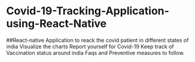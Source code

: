 # Covid-19-Tracking-Application-using-React-Native
##React-native Application to reack the covid patient in different states of india
Visualize the charts 
Report yourself for Covid-19
Keep track of Vaccination status around india
Faqs and Preventive measures to follow.
